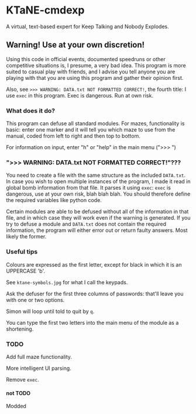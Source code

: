 # KTaNE-cmdexp
A virtual, text-based expert for Keep Talking and Nobody Explodes.

## Warning! Use at your own discretion!
Using this code in official events, documented speedruns or other competitive situations is, I presume, a very bad idea. This program is more suited to casual play with friends, and I advise you tell anyone you are playing with that you are using this program and gather their opinion first.

Also, see `>>> WARNING: DATA.txt NOT FORMATTED CORRECT!`, the fourth title: I use `exec` in this program. Exec is dangerous. Run at own risk.

### What does it do?
This program can defuse all standard modules. For mazes, functionality is basic: enter one marker and it will tell you which maze to use from the manual, coded from left to right and then top to bottom.

For information on input, enter "h" or "help" in the main menu (">>> ")

### ">>> WARNING: DATA.txt NOT FORMATTED CORRECT!"???
You need to create a file with the same structure as the included `DATA.txt`. In case you wish to open multiple instances of the program, I made it read in global bomb information from that file. It parses it using `exec`: `exec` is dangerous, use at your own risk, blah blah blah. You should therefore define the required variables like python code.

Certain modules are able to be defused without all of the information in that file, and in which case they will work even if the warning is generated. If you try to defuse a module and `DATA.txt` does not contain the required information, the program will either error out or return faulty answers. Most likely the former.

### Useful tips
Colours are expressed as the first letter, except for black in which it is an UPPERCASE 'b'.

See `ktane-symbols.jpg` for what I call the keypads.

Ask the defuser for the first three columns of passwords: that'll leave you with one or two options.

Simon will loop until told to quit by `q`.

You can type the first two letters into the main menu of the module as a shortening.

### TODO
Add full maze functionality.

More intelligent UI parsing.

Remove `exec`.

#### not TODO
Modded

